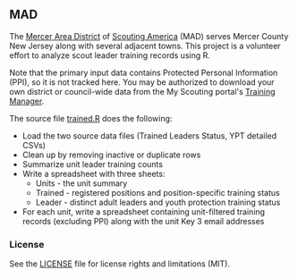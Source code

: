 ## MAD

The [Mercer Area District](https://www.wccscouting.org/mercer-area) of [Scouting America](https://www.scouting.org/) (MAD) serves Mercer County New Jersey along with several adjacent towns. This project is a volunteer effort to analyze scout leader training records using R.

Note that the primary input data contains Protected Personal Information (PPI), so it is not tracked here. You may be authorized to download your own district or council-wide data from the My Scouting portal's [Training Manager](https://my.scouting.org/).

The source file [trained.R](https://github.com/brucewent/MAD/blob/main/trained.R) does the following:

-   Load the two source data files (Trained Leaders Status, YPT detailed CSVs)
-   Clean up by removing inactive or duplicate rows
-   Summarize unit leader training counts
-   Write a spreadsheet with three sheets:
    -   Units - the unit summary
    -   Trained - registered positions and position-specific training status
    -   Leader - distinct adult leaders and youth protection training status
-   For each unit, write a spreadsheet containing unit-filtered training records (excluding PPI) along with the unit Key 3 email addresses

### License

See the [LICENSE](https://github.com/brucewent/MAD/blob/main/LICENSE) file for license rights and limitations (MIT).
